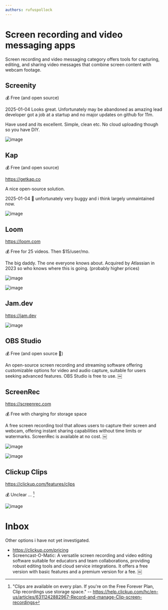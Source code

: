 ```yaml
---
authors: rufuspollock
---
```


# Screen recording and video messaging apps

Screen recording and video messaging category offers tools for capturing, editing, and sharing video messages that combine screen content with webcam footage.

## Screenity

💰 Free (and open source)

2025-01-04 Looks great. Unfortunately may be abandoned as amazing lead developer got a job at a startup and no major updates on github for 11m.

Have used and its excellent. Simple, clean etc. No cloud uploading though so you have DIY.

![image](https://github.com/user-attachments/assets/c9848e29-5fe1-466a-ba32-abb00a0ec105)

## Kap

💰 Free (and open source)

https://getkap.co

A nice open-source solution.

2025-01-04 🚩 unfortunately very buggy and i think largely unmaintained now.

![image](https://github.com/user-attachments/assets/13f247f0-5787-44b5-893d-912eeab21bc5)

## Loom

https://loom.com

💰 Free for 25 videos. Then $15/user/mo.

The big daddy. The one everyone knows about. Acquired by Atlassian in 2023 so who knows where this is going. (probably higher prices)

![image](https://github.com/user-attachments/assets/a43318e5-d8c8-41be-bab1-31b8775dc972)

![image](https://github.com/user-attachments/assets/6c5472ff-782e-4c64-b7e8-2d19ec49fd86)

## Jam.dev

https://jam.dev

![image](https://github.com/user-attachments/assets/ab730eff-afff-4ae9-b84b-6294d2df2c1e)

## OBS Studio

💰 Free (and open source 🎉)

An open-source screen recording and streaming software offering customizable options for video and audio capture, suitable for users seeking advanced features. OBS Studio is free to use. ￼

## ScreenRec

https://screenrec.com

💰 Free with charging for storage space

A free screen recording tool that allows users to capture their screen and webcam, offering instant sharing capabilities without time limits or watermarks. ScreenRec is available at no cost. ￼

![image](https://github.com/user-attachments/assets/f5a84487-4934-489a-b315-8cf558a1ce7a)

![image](https://github.com/user-attachments/assets/aa3d3830-fc8f-43cd-9249-e16033faee68)

## Clickup Clips

https://clickup.com/features/clips

💰 Unclear ... [^1]

![image](https://github.com/user-attachments/assets/8e4fb4bf-dcc1-42e4-9fa1-f5bb4b673b51)

[^1]: "Clips are available on every plan. If you're on the Free Forever Plan, Clip recordings use storage space." -- https://help.clickup.com/hc/en-us/articles/6311242882967-Record-and-manage-Clip-screen-recordings

# Inbox

Other options i have not yet investigated.

- https://clickup.com/pricing
- Screencast-O-Matic: A versatile screen recording and video editing software suitable for educators and team collaborations, providing robust editing tools and cloud service integrations. It offers a free version with basic features and a premium version for a fee. ￼
